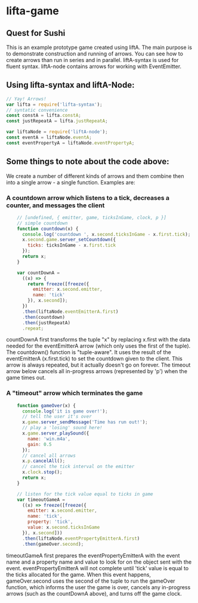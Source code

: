 # lifta-game

## Quest for Sushi
This is an example prototype game created using liftA. The main purpose is to demonstrate construction and running of arrows. You can see how to create arrows than run in series and in parallel. liftA-syntax is used for fluent syntax. liftA-node contains arrows for working with EventEmitter.

## Using lifta-syntax and liftA-Node:

```javascript
// Yay! Arrows!
var lifta = require('lifta-syntax');
// syntatic convenience
const constA = lifta.constA;
const justRepeatA = lifta.justRepeatA;

var liftaNode = require('liftA-node');
const eventA = liftaNode.eventA;
const eventPropertyA = liftaNode.eventPropertyA;
```

## Some things to note about the code above:

We create a number of different kinds of arrows and them combine then into a single arrow - a single function. Examples are:

### A countdown arrow which listens to a tick, decreases a counter, and messages the client
```Javascript
    // [undefined, { emitter, game, ticksInGame, clock, p }]
    // simple countdown
    function countdown(x) {
      console.log('countdown ', x.second.ticksInGame - x.first.tick);
      x.second.game.server_setCountdown({
        ticks: ticksInGame - x.first.tick
      });
      return x;
    }

    var countDownA =
      ((x) => {
        return freeze([freeze({
          emitter: x.second.emitter,
          name: 'tick'
        }), x.second]);
      })
      .then(liftaNode.eventEmitterA.first)
      .then(countdown)
      .then(justRepeatA)
      .repeat;
```
countDownA first transforms the tuple "x" by replacing x.first with the data needed for the eventEmitterA arrow (which only uses the first of the tuple). The countdown() function is "tuple-aware". It uses the result of the eventEmitterA (x.first.tick) to set the countdown given to the client.
This arrow is always repeated, but it actually doesn't go on forever. The timeout arrow below cancels all in-progress arrows (represented by 'p') when the game times out.

### A "timeout" arrow which terminates the game
```Javascript
    function gameOver(x) {
      console.log('it is game over!');
      // tell the user it's over
      x.game.server_sendMessage('Time has run out!');
      // play a 'losing' sound here!
      x.game.server_playSound({
        name: 'win.m4a',
        gain: 0.5
      });
      // cancel all arrows
      x.p.cancelAll();
      // cancel the tick interval on the emitter
      x.clock.stop();
      return x;
    }

    // listen for the tick value equal to ticks in game
    var timeoutGameA =
      ((x) => freeze([freeze({
        emitter: x.second.emitter,
        name: 'tick',
        property: 'tick',
        value: x.second.ticksInGame
      }), x.second]))
      .then(liftaNode.eventPropertyEmitterA.first)
      .then(gameOver.second);
```

timeoutGameA first prepares the eventPropertyEmitterA with the event name and a property name and value to look for on the object sent with the event. eventPropertyEmitterA will not complete until 'tick' value is equal to the ticks allocated for the game. When this event happens, gameOver.second uses the second of the tuple to run the gameOver function, which informs the user the game is over, cancels any in-progress arrows (such as the countDownA above), and turns off the game clock.
